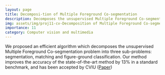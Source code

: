 ```yaml
---
layout: page
title: Decomposi-tion of Multiple Foreground Co-segmentation
description: Decomposes the unsupervised Multiple Foreground Co-segmentation problem into three sub-problems
img: assets/img/proj11-cv-Decomposition of Multiple Foreground Co-segmentation.png
importance: 11
category: Computer vision and multimedia
---
```


<p>
    We proposed an efficient algorithm which decomposes the unsupervised Multiple Foreground Co-segmentation problem into three sub-problems: segmentation, matching and figure-ground classification.
    Our method improves the accuracy of the state-of-the-art method by 13% in a standard benchmark, and has been accepted by CVIU (<a href="https://f6d60bef-de96-4b94-b613-4913f88f2f0f.filesusr.com/ugd/e150d8_6e352dd41985407bb5db08b256f1d333.pdf">Paper</a>)
</p>